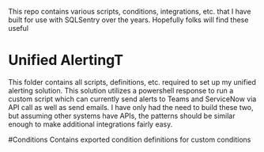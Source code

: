 This repo contains various scripts, conditions, integrations, etc. that I have built for use with SQLSentry over the years.  Hopefully folks will find these useful

# Unified AlertingT
This folder contains all scripts, definitions, etc. required to set up my unified alerting solution.  This solution utilizes a powershell response to run a custom script which can currently send alerts to Teams and ServiceNow via API call as well as send emails.  I have only had the need to build these two, but assuming other systems have APIs, the patterns should be similar enough to make additional integrations fairly easy.

#Conditions
Contains exported condition definitions for custom conditions

